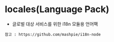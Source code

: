# locales(Language Pack)

- 글로벌 대상 서비스를 위한 i18n 모듈용 언어팩

`참고 : https://github.com/mashpie/i18n-node`
